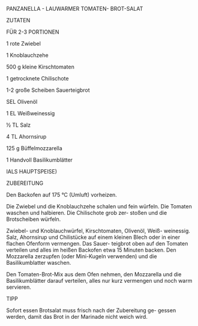 PANZANELLA - LAUWARMER TOMATEN- BROT-SALAT

ZUTATEN

FÜR 2-3 PORTIONEN

1 rote Zwiebel

1 Knoblauchzehe

500 g kleine Kirschtomaten

1 getrocknete Chilischote

1-2 große Scheiben Sauerteigbrot

SEL Olivenöl

1 EL Weißweinessig

½ TL Salz

4 TL Ahornsirup

125 g Büffelmozzarella

1 Handvoll Basilikumblätter

IALS HAUPTSPEISE)

ZUBEREITUNG

Den Backofen auf 175 °C (Umluft) vorheizen.

Die Zwiebel und die Knoblauchzehe schalen und fein würfeln. Die Tomaten waschen und halbieren. Die Chilischote grob zer- stoßen und die Brotscheiben würfeln.

Zwiebel- und Knoblauchwürfel, Kirschtomaten, Olivenöl, Weiß- weinessig. Salz, Ahornsirup und Chilistücke auf einem kleinen Blech oder in einer flachen Ofenform vermengen. Das Sauer- teigbrot oben auf den Tomaten verteilen und alles im heißen Backofen etwa 15 Minuten backen. Den Mozzarella zerzupfen (oder Mini-Kugeln verwenden) und die Basilikumblatter waschen.

Den Tomaten-Brot-Mix aus dem Ofen nehmen, den Mozzarella und die Basilikumblätter darauf verteilen, alles nur kurz vermengen und noch warm servieren.

TIPP

Sofort essen Brotsalat muss frisch nach der Zubereitung ge- gessen werden, damit das Brot in der Marinade nicht weich wird.
